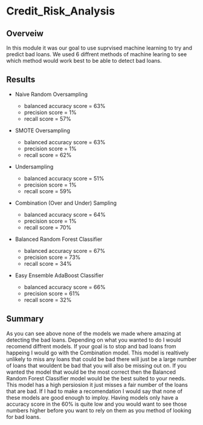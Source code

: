 # Credit_Risk_Analysis
## Overveiw
In this module it was our goal to use suprvised machine learning to try and predict bad loans. We used 6 diffrent methods of machine learing to see which method would work best to be able to detect bad loans.

## Results
* Naive Random Oversampling
  * balanced accuracy score = 63%
  * precision score = 1%
  * recall score = 57%

* SMOTE Oversampling
  * balanced accuracy score = 63%
  * precision score = 1%
  * recall score = 62%

* Undersampling
  * balanced accuracy score = 51%
  * precision score = 1%
  * recall score = 59%

* Combination (Over and Under) Sampling
  * balanced accuracy score = 64%
  * precision score = 1%
  * recall score = 70%

* Balanced Random Forest Classifier
  * balanced accuracy score = 67%
  * precision score = 73%
  * recall score = 34%

* Easy Ensemble AdaBoost Classifier
  * balanced accuracy score = 66%
  * precision score = 61%
  * recall score = 32%

## Summary
As you can see above none of the models we made where amazing at detecting the bad loans. Depending on what you wanted to do I would recomend diffrent models. If your goal is to stop and bad loans from happeing I would go with the Combination model. This model is realtively unlikely to miss any loans that could be bad there will just be a large number of loans that wouldent be bad that you will also be missing out on. If you wanted the model that would be the most correct then the Balanced Random Forest Classifier model would be the best suited to your needs. This model has a high persiosion it just misses a fair number of the loans that are bad. If I had to make a recomendation I would say that none of these models are good enough to imploy. Having models only have a accuracy score in the 60% is quite low and you would want to see those numbers higher before you want to rely on them as you method of looking for bad loans.
 

